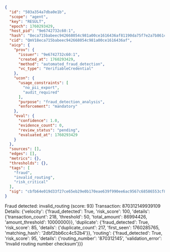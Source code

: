 ```json
{
  "id": "503a354a7dba0e1b",
  "scope": "agent",
  "key": "RESULT",
  "epoch": 1760293429,
  "host_pid": "9e6742732c60:1",
  "hash": "8eca715babeec942668054c981a00ce1616436af81190da75f7e2a7b861cc02d",
  "cid": "QmV18eca715babeec942668054c981a00ce1616436af",
  "aicp": {
    "prov": {
      "issuer": "9e6742732c60:1",
      "created_at": 1760293429,
      "method": "automated_fraud_detection",
      "vc_type": "VerifiableCredential"
    },
    "ucon": {
      "usage_constraints": [
        "no_pii_export",
        "audit_required"
      ],
      "purpose": "fraud_detection_analysis",
      "enforcement": "mandatory"
    },
    "eval": {
      "confidence": 1.0,
      "evidence_count": 0,
      "review_status": "pending",
      "evaluated_at": 1760293429
    }
  },
  "sources": [],
  "edges": [],
  "metrics": {},
  "thresholds": {},
  "tags": [
    "fraud",
    "invalid_routing",
    "risk_critical"
  ],
  "sig": "cbfb64e019d33f27ce65eb29e0b170eae639f990ee6ac9567c68586553cf8e89"
}
```

Fraud detected: invalid_routing (score: 93)
Transaction: 870312149939109
Details: {'velocity': {'fraud_detected': True, 'risk_score': 100, 'details': {'transaction_count': 218, 'threshold': 50, 'total_amount': 86994426, 'amount_threshold': 10000000}}, 'duplicate': {'fraud_detected': True, 'risk_score': 85, 'details': {'duplicate_count': 217, 'first_seen': 1760285765, 'matching_hash': '2dbf2bb6cc4c52b4'}}, 'routing': {'fraud_detected': True, 'risk_score': 95, 'details': {'routing_number': '870312145', 'validation_error': 'Invalid routing number checksum'}}}